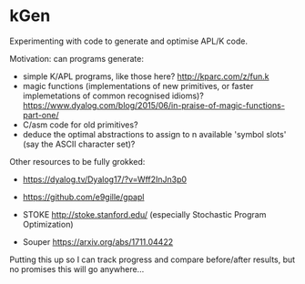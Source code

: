 # kGen

Experimenting with code to generate and optimise APL/K code.

Motivation: can programs generate:
- simple K/APL programs, like those here? http://kparc.com/z/fun.k
- magic functions (implementations of new primitives, or faster implemetations of common recognised idioms)? https://www.dyalog.com/blog/2015/06/in-praise-of-magic-functions-part-one/
- C/asm code for old primitives?
- deduce the optimal abstractions to assign to n available 'symbol slots' (say the ASCII character set)?

Other resources to be fully grokked:

- https://dyalog.tv/Dyalog17/?v=Wff2InJn3p0
- https://github.com/e9gille/gpapl

- STOKE http://stoke.stanford.edu/ (especially Stochastic Program Optimization)
- Souper https://arxiv.org/abs/1711.04422

Putting this up so I can track progress and compare before/after results, but no promises this will go anywhere...
